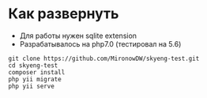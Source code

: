 Как развернуть
========
- Для работы нужен sqlite extension
- Разрабатывалось на php7.0 (тестировал на 5.6)

```shell
git clone https://github.com/MironowDW/skyeng-test.git 
cd skyeng-test
composer install
php yii migrate
php yii serve
```
